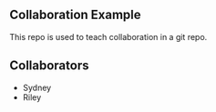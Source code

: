 
## Collaboration Example

This repo is used to teach collaboration in a git repo.

## Collaborators
* Sydney
* Riley
